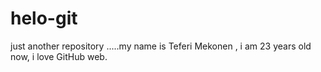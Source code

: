 # helo-git
just another repository
.....my name is Teferi Mekonen  , i am 23 years old now, i love GitHub web.
